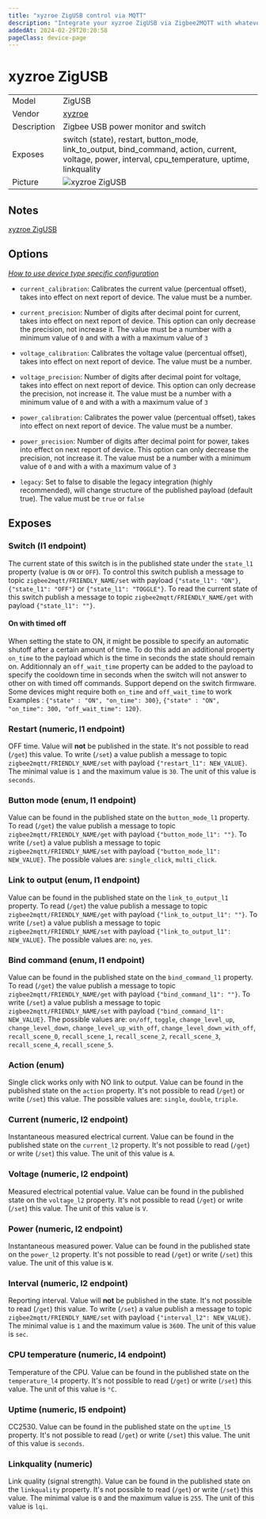 ```yaml
---
title: "xyzroe ZigUSB control via MQTT"
description: "Integrate your xyzroe ZigUSB via Zigbee2MQTT with whatever smart home infrastructure you are using without the vendor's bridge or gateway."
addedAt: 2024-02-29T20:20:58
pageClass: device-page
---
```


<!-- !!!! -->
<!-- ATTENTION: This file is auto-generated through docgen! -->
<!-- You can only edit the "Notes"-Section between the two comment lines "Notes BEGIN" and "Notes END". -->
<!-- Do not use h1 or h2 heading within "## Notes"-Section. -->
<!-- !!!! -->

# xyzroe ZigUSB

|     |     |
|-----|-----|
| Model | ZigUSB  |
| Vendor  | [xyzroe](/supported-devices/#v=xyzroe)  |
| Description | Zigbee USB power monitor and switch |
| Exposes | switch (state), restart, button_mode, link_to_output, bind_command, action, current, voltage, power, interval, cpu_temperature, uptime, linkquality |
| Picture | ![xyzroe ZigUSB](https://www.zigbee2mqtt.io/images/devices/ZigUSB.png) |


<!-- Notes BEGIN: You can edit here. Add "## Notes" headline if not already present. -->
## Notes
[xyzroe ZigUSB](https://xyzroe.cc/ZigUSB)
<!-- Notes END: Do not edit below this line -->



## Options
*[How to use device type specific configuration](../guide/configuration/devices-groups.md#specific-device-options)*

* `current_calibration`: Calibrates the current value (percentual offset), takes into effect on next report of device. The value must be a number.

* `current_precision`: Number of digits after decimal point for current, takes into effect on next report of device. This option can only decrease the precision, not increase it. The value must be a number with a minimum value of `0` and with a with a maximum value of `3`

* `voltage_calibration`: Calibrates the voltage value (percentual offset), takes into effect on next report of device. The value must be a number.

* `voltage_precision`: Number of digits after decimal point for voltage, takes into effect on next report of device. This option can only decrease the precision, not increase it. The value must be a number with a minimum value of `0` and with a with a maximum value of `3`

* `power_calibration`: Calibrates the power value (percentual offset), takes into effect on next report of device. The value must be a number.

* `power_precision`: Number of digits after decimal point for power, takes into effect on next report of device. This option can only decrease the precision, not increase it. The value must be a number with a minimum value of `0` and with a with a maximum value of `3`

* `legacy`: Set to false to disable the legacy integration (highly recommended), will change structure of the published payload (default true). The value must be `true` or `false`


## Exposes

### Switch (l1 endpoint)
The current state of this switch is in the published state under the `state_l1` property (value is `ON` or `OFF`).
To control this switch publish a message to topic `zigbee2mqtt/FRIENDLY_NAME/set` with payload `{"state_l1": "ON"}`, `{"state_l1": "OFF"}` or `{"state_l1": "TOGGLE"}`.
To read the current state of this switch publish a message to topic `zigbee2mqtt/FRIENDLY_NAME/get` with payload `{"state_l1": ""}`.

#### On with timed off
When setting the state to ON, it might be possible to specify an automatic shutoff after a certain amount of time. To do this add an additional property `on_time` to the payload which is the time in seconds the state should remain on.
Additionnaly an `off_wait_time` property can be added to the payload to specify the cooldown time in seconds when the switch will not answer to other on with timed off commands.
Support depend on the switch firmware. Some devices might require both `on_time` and `off_wait_time` to work
Examples : `{"state" : "ON", "on_time": 300}`, `{"state" : "ON", "on_time": 300, "off_wait_time": 120}`.

### Restart (numeric, l1 endpoint)
OFF time.
Value will **not** be published in the state.
It's not possible to read (`/get`) this value.
To write (`/set`) a value publish a message to topic `zigbee2mqtt/FRIENDLY_NAME/set` with payload `{"restart_l1": NEW_VALUE}`.
The minimal value is `1` and the maximum value is `30`.
The unit of this value is `seconds`.

### Button mode (enum, l1 endpoint)
Value can be found in the published state on the `button_mode_l1` property.
To read (`/get`) the value publish a message to topic `zigbee2mqtt/FRIENDLY_NAME/get` with payload `{"button_mode_l1": ""}`.
To write (`/set`) a value publish a message to topic `zigbee2mqtt/FRIENDLY_NAME/set` with payload `{"button_mode_l1": NEW_VALUE}`.
The possible values are: `single_click`, `multi_click`.

### Link to output (enum, l1 endpoint)
Value can be found in the published state on the `link_to_output_l1` property.
To read (`/get`) the value publish a message to topic `zigbee2mqtt/FRIENDLY_NAME/get` with payload `{"link_to_output_l1": ""}`.
To write (`/set`) a value publish a message to topic `zigbee2mqtt/FRIENDLY_NAME/set` with payload `{"link_to_output_l1": NEW_VALUE}`.
The possible values are: `no`, `yes`.

### Bind command (enum, l1 endpoint)
Value can be found in the published state on the `bind_command_l1` property.
To read (`/get`) the value publish a message to topic `zigbee2mqtt/FRIENDLY_NAME/get` with payload `{"bind_command_l1": ""}`.
To write (`/set`) a value publish a message to topic `zigbee2mqtt/FRIENDLY_NAME/set` with payload `{"bind_command_l1": NEW_VALUE}`.
The possible values are: `on/off`, `toggle`, `change_level_up`, `change_level_down`, `change_level_up_with_off`, `change_level_down_with_off`, `recall_scene_0`, `recall_scene_1`, `recall_scene_2`, `recall_scene_3`, `recall_scene_4`, `recall_scene_5`.

### Action (enum)
Single click works only with NO link to output.
Value can be found in the published state on the `action` property.
It's not possible to read (`/get`) or write (`/set`) this value.
The possible values are: `single`, `double`, `triple`.

### Current (numeric, l2 endpoint)
Instantaneous measured electrical current.
Value can be found in the published state on the `current_l2` property.
It's not possible to read (`/get`) or write (`/set`) this value.
The unit of this value is `A`.

### Voltage (numeric, l2 endpoint)
Measured electrical potential value.
Value can be found in the published state on the `voltage_l2` property.
It's not possible to read (`/get`) or write (`/set`) this value.
The unit of this value is `V`.

### Power (numeric, l2 endpoint)
Instantaneous measured power.
Value can be found in the published state on the `power_l2` property.
It's not possible to read (`/get`) or write (`/set`) this value.
The unit of this value is `W`.

### Interval (numeric, l2 endpoint)
Reporting interval.
Value will **not** be published in the state.
It's not possible to read (`/get`) this value.
To write (`/set`) a value publish a message to topic `zigbee2mqtt/FRIENDLY_NAME/set` with payload `{"interval_l2": NEW_VALUE}`.
The minimal value is `1` and the maximum value is `3600`.
The unit of this value is `sec`.

### CPU temperature (numeric, l4 endpoint)
Temperature of the CPU.
Value can be found in the published state on the `temperature_l4` property.
It's not possible to read (`/get`) or write (`/set`) this value.
The unit of this value is `°C`.

### Uptime (numeric, l5 endpoint)
CC2530.
Value can be found in the published state on the `uptime_l5` property.
It's not possible to read (`/get`) or write (`/set`) this value.
The unit of this value is `seconds`.

### Linkquality (numeric)
Link quality (signal strength).
Value can be found in the published state on the `linkquality` property.
It's not possible to read (`/get`) or write (`/set`) this value.
The minimal value is `0` and the maximum value is `255`.
The unit of this value is `lqi`.

